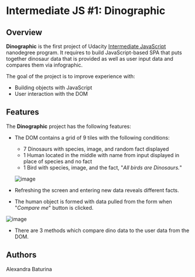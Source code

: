 # Intermediate JS #1: Dinographic
## Overview
**Dinographic** is the first project of Udacity [Intermediate JavaScript](https://www.udacity.com/course/intermediate-javascript-nanodegree--nd032) nanodegree program. It requires to build JavaScript-based SPA that puts together dinosaur data that is provided as well as user input data and compares them via infographic.

The goal of the project is to improve experience with:
* Building objects with JavaScript 
* User interaction with the DOM
## Features
The **Dinographic** project has the following features:
* The DOM contains a grid of 9 tiles with the following conditions:
  * 7 Dinosaurs with species, image, and random fact displayed
  * 1 Human located in the middle with name from input displayed in place of species and no fact
  * 1 Bird with species, image, and the fact, "*All birds are Dinosaurs.*"
  
  ![image](https://user-images.githubusercontent.com/53233637/96635361-9d826c80-12d0-11eb-88d4-3f4671c82f23.png)
  
* Refreshing the screen and entering new data reveals different facts.
* The human object is formed with data pulled from the form when "*Compare me*" button is clicked.

![image](https://user-images.githubusercontent.com/53233637/96635449-b4c15a00-12d0-11eb-96ee-1db21c1dee2c.png)

* There are 3 methods which compare dino data to the user data from the DOM.
## Authors
Alexandra Baturina
